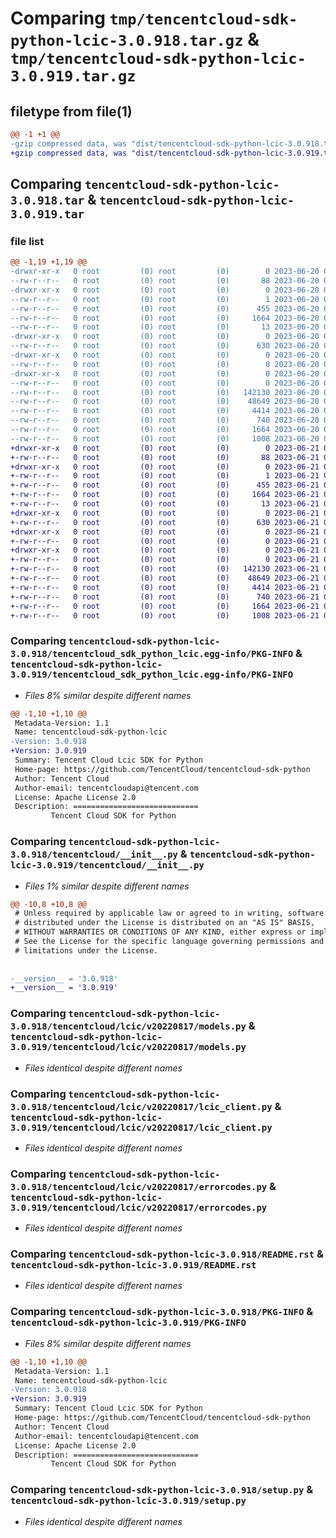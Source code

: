 # Comparing `tmp/tencentcloud-sdk-python-lcic-3.0.918.tar.gz` & `tmp/tencentcloud-sdk-python-lcic-3.0.919.tar.gz`

## filetype from file(1)

```diff
@@ -1 +1 @@
-gzip compressed data, was "dist/tencentcloud-sdk-python-lcic-3.0.918.tar", last modified: Tue Jun 20 02:43:26 2023, max compression
+gzip compressed data, was "dist/tencentcloud-sdk-python-lcic-3.0.919.tar", last modified: Wed Jun 21 00:31:18 2023, max compression
```

## Comparing `tencentcloud-sdk-python-lcic-3.0.918.tar` & `tencentcloud-sdk-python-lcic-3.0.919.tar`

### file list

```diff
@@ -1,19 +1,19 @@
-drwxr-xr-x   0 root         (0) root         (0)        0 2023-06-20 02:43:26.000000 tencentcloud-sdk-python-lcic-3.0.918/
--rw-r--r--   0 root         (0) root         (0)       88 2023-06-20 02:43:26.000000 tencentcloud-sdk-python-lcic-3.0.918/setup.cfg
-drwxr-xr-x   0 root         (0) root         (0)        0 2023-06-20 02:43:26.000000 tencentcloud-sdk-python-lcic-3.0.918/tencentcloud_sdk_python_lcic.egg-info/
--rw-r--r--   0 root         (0) root         (0)        1 2023-06-20 02:43:26.000000 tencentcloud-sdk-python-lcic-3.0.918/tencentcloud_sdk_python_lcic.egg-info/dependency_links.txt
--rw-r--r--   0 root         (0) root         (0)      455 2023-06-20 02:43:26.000000 tencentcloud-sdk-python-lcic-3.0.918/tencentcloud_sdk_python_lcic.egg-info/SOURCES.txt
--rw-r--r--   0 root         (0) root         (0)     1664 2023-06-20 02:43:26.000000 tencentcloud-sdk-python-lcic-3.0.918/tencentcloud_sdk_python_lcic.egg-info/PKG-INFO
--rw-r--r--   0 root         (0) root         (0)       13 2023-06-20 02:43:26.000000 tencentcloud-sdk-python-lcic-3.0.918/tencentcloud_sdk_python_lcic.egg-info/top_level.txt
-drwxr-xr-x   0 root         (0) root         (0)        0 2023-06-20 02:43:26.000000 tencentcloud-sdk-python-lcic-3.0.918/tencentcloud/
--rw-r--r--   0 root         (0) root         (0)      630 2023-06-20 02:43:26.000000 tencentcloud-sdk-python-lcic-3.0.918/tencentcloud/__init__.py
-drwxr-xr-x   0 root         (0) root         (0)        0 2023-06-20 02:43:26.000000 tencentcloud-sdk-python-lcic-3.0.918/tencentcloud/lcic/
--rw-r--r--   0 root         (0) root         (0)        0 2023-06-20 02:43:26.000000 tencentcloud-sdk-python-lcic-3.0.918/tencentcloud/lcic/__init__.py
-drwxr-xr-x   0 root         (0) root         (0)        0 2023-06-20 02:43:26.000000 tencentcloud-sdk-python-lcic-3.0.918/tencentcloud/lcic/v20220817/
--rw-r--r--   0 root         (0) root         (0)        0 2023-06-20 02:43:26.000000 tencentcloud-sdk-python-lcic-3.0.918/tencentcloud/lcic/v20220817/__init__.py
--rw-r--r--   0 root         (0) root         (0)   142130 2023-06-20 02:43:26.000000 tencentcloud-sdk-python-lcic-3.0.918/tencentcloud/lcic/v20220817/models.py
--rw-r--r--   0 root         (0) root         (0)    48649 2023-06-20 02:43:26.000000 tencentcloud-sdk-python-lcic-3.0.918/tencentcloud/lcic/v20220817/lcic_client.py
--rw-r--r--   0 root         (0) root         (0)     4414 2023-06-20 02:43:26.000000 tencentcloud-sdk-python-lcic-3.0.918/tencentcloud/lcic/v20220817/errorcodes.py
--rw-r--r--   0 root         (0) root         (0)      740 2023-06-20 02:43:26.000000 tencentcloud-sdk-python-lcic-3.0.918/README.rst
--rw-r--r--   0 root         (0) root         (0)     1664 2023-06-20 02:43:26.000000 tencentcloud-sdk-python-lcic-3.0.918/PKG-INFO
--rw-r--r--   0 root         (0) root         (0)     1008 2023-06-20 02:43:26.000000 tencentcloud-sdk-python-lcic-3.0.918/setup.py
+drwxr-xr-x   0 root         (0) root         (0)        0 2023-06-21 00:31:18.000000 tencentcloud-sdk-python-lcic-3.0.919/
+-rw-r--r--   0 root         (0) root         (0)       88 2023-06-21 00:31:18.000000 tencentcloud-sdk-python-lcic-3.0.919/setup.cfg
+drwxr-xr-x   0 root         (0) root         (0)        0 2023-06-21 00:31:18.000000 tencentcloud-sdk-python-lcic-3.0.919/tencentcloud_sdk_python_lcic.egg-info/
+-rw-r--r--   0 root         (0) root         (0)        1 2023-06-21 00:31:18.000000 tencentcloud-sdk-python-lcic-3.0.919/tencentcloud_sdk_python_lcic.egg-info/dependency_links.txt
+-rw-r--r--   0 root         (0) root         (0)      455 2023-06-21 00:31:18.000000 tencentcloud-sdk-python-lcic-3.0.919/tencentcloud_sdk_python_lcic.egg-info/SOURCES.txt
+-rw-r--r--   0 root         (0) root         (0)     1664 2023-06-21 00:31:18.000000 tencentcloud-sdk-python-lcic-3.0.919/tencentcloud_sdk_python_lcic.egg-info/PKG-INFO
+-rw-r--r--   0 root         (0) root         (0)       13 2023-06-21 00:31:18.000000 tencentcloud-sdk-python-lcic-3.0.919/tencentcloud_sdk_python_lcic.egg-info/top_level.txt
+drwxr-xr-x   0 root         (0) root         (0)        0 2023-06-21 00:31:18.000000 tencentcloud-sdk-python-lcic-3.0.919/tencentcloud/
+-rw-r--r--   0 root         (0) root         (0)      630 2023-06-21 00:31:18.000000 tencentcloud-sdk-python-lcic-3.0.919/tencentcloud/__init__.py
+drwxr-xr-x   0 root         (0) root         (0)        0 2023-06-21 00:31:18.000000 tencentcloud-sdk-python-lcic-3.0.919/tencentcloud/lcic/
+-rw-r--r--   0 root         (0) root         (0)        0 2023-06-21 00:31:18.000000 tencentcloud-sdk-python-lcic-3.0.919/tencentcloud/lcic/__init__.py
+drwxr-xr-x   0 root         (0) root         (0)        0 2023-06-21 00:31:18.000000 tencentcloud-sdk-python-lcic-3.0.919/tencentcloud/lcic/v20220817/
+-rw-r--r--   0 root         (0) root         (0)        0 2023-06-21 00:31:18.000000 tencentcloud-sdk-python-lcic-3.0.919/tencentcloud/lcic/v20220817/__init__.py
+-rw-r--r--   0 root         (0) root         (0)   142130 2023-06-21 00:31:18.000000 tencentcloud-sdk-python-lcic-3.0.919/tencentcloud/lcic/v20220817/models.py
+-rw-r--r--   0 root         (0) root         (0)    48649 2023-06-21 00:31:18.000000 tencentcloud-sdk-python-lcic-3.0.919/tencentcloud/lcic/v20220817/lcic_client.py
+-rw-r--r--   0 root         (0) root         (0)     4414 2023-06-21 00:31:18.000000 tencentcloud-sdk-python-lcic-3.0.919/tencentcloud/lcic/v20220817/errorcodes.py
+-rw-r--r--   0 root         (0) root         (0)      740 2023-06-21 00:31:18.000000 tencentcloud-sdk-python-lcic-3.0.919/README.rst
+-rw-r--r--   0 root         (0) root         (0)     1664 2023-06-21 00:31:18.000000 tencentcloud-sdk-python-lcic-3.0.919/PKG-INFO
+-rw-r--r--   0 root         (0) root         (0)     1008 2023-06-21 00:31:18.000000 tencentcloud-sdk-python-lcic-3.0.919/setup.py
```

### Comparing `tencentcloud-sdk-python-lcic-3.0.918/tencentcloud_sdk_python_lcic.egg-info/PKG-INFO` & `tencentcloud-sdk-python-lcic-3.0.919/tencentcloud_sdk_python_lcic.egg-info/PKG-INFO`

 * *Files 8% similar despite different names*

```diff
@@ -1,10 +1,10 @@
 Metadata-Version: 1.1
 Name: tencentcloud-sdk-python-lcic
-Version: 3.0.918
+Version: 3.0.919
 Summary: Tencent Cloud Lcic SDK for Python
 Home-page: https://github.com/TencentCloud/tencentcloud-sdk-python
 Author: Tencent Cloud
 Author-email: tencentcloudapi@tencent.com
 License: Apache License 2.0
 Description: ============================
         Tencent Cloud SDK for Python
```

### Comparing `tencentcloud-sdk-python-lcic-3.0.918/tencentcloud/__init__.py` & `tencentcloud-sdk-python-lcic-3.0.919/tencentcloud/__init__.py`

 * *Files 1% similar despite different names*

```diff
@@ -10,8 +10,8 @@
 # Unless required by applicable law or agreed to in writing, software
 # distributed under the License is distributed on an "AS IS" BASIS,
 # WITHOUT WARRANTIES OR CONDITIONS OF ANY KIND, either express or implied.
 # See the License for the specific language governing permissions and
 # limitations under the License.
 
 
-__version__ = '3.0.918'
+__version__ = '3.0.919'
```

### Comparing `tencentcloud-sdk-python-lcic-3.0.918/tencentcloud/lcic/v20220817/models.py` & `tencentcloud-sdk-python-lcic-3.0.919/tencentcloud/lcic/v20220817/models.py`

 * *Files identical despite different names*

### Comparing `tencentcloud-sdk-python-lcic-3.0.918/tencentcloud/lcic/v20220817/lcic_client.py` & `tencentcloud-sdk-python-lcic-3.0.919/tencentcloud/lcic/v20220817/lcic_client.py`

 * *Files identical despite different names*

### Comparing `tencentcloud-sdk-python-lcic-3.0.918/tencentcloud/lcic/v20220817/errorcodes.py` & `tencentcloud-sdk-python-lcic-3.0.919/tencentcloud/lcic/v20220817/errorcodes.py`

 * *Files identical despite different names*

### Comparing `tencentcloud-sdk-python-lcic-3.0.918/README.rst` & `tencentcloud-sdk-python-lcic-3.0.919/README.rst`

 * *Files identical despite different names*

### Comparing `tencentcloud-sdk-python-lcic-3.0.918/PKG-INFO` & `tencentcloud-sdk-python-lcic-3.0.919/PKG-INFO`

 * *Files 8% similar despite different names*

```diff
@@ -1,10 +1,10 @@
 Metadata-Version: 1.1
 Name: tencentcloud-sdk-python-lcic
-Version: 3.0.918
+Version: 3.0.919
 Summary: Tencent Cloud Lcic SDK for Python
 Home-page: https://github.com/TencentCloud/tencentcloud-sdk-python
 Author: Tencent Cloud
 Author-email: tencentcloudapi@tencent.com
 License: Apache License 2.0
 Description: ============================
         Tencent Cloud SDK for Python
```

### Comparing `tencentcloud-sdk-python-lcic-3.0.918/setup.py` & `tencentcloud-sdk-python-lcic-3.0.919/setup.py`

 * *Files identical despite different names*

